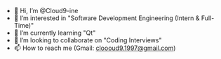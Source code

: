 - 👋 Hi, I’m @Cloud9-ine
- 👀 I’m interested in "Software Development Engineering (Intern & Full-Time)"
- 🌱 I’m currently learning "Qt"
- 💞️ I’m looking to collaborate on "Coding Interviews"
- 📫 How to reach me (Gmail: cloooud9.1997@gmail.com)

<!---
Cloud9-ine/Cloud9-ine is a ✨ special ✨ repository because its `README.md` (this file) appears on your GitHub profile.
You can click the Preview link to take a look at your changes.
--->

